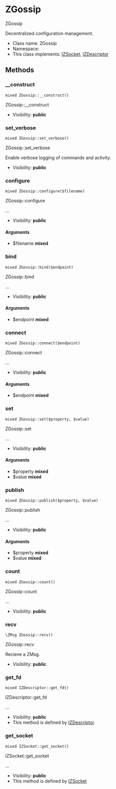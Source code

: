 ZGossip
===============

ZGossip

Decentralized configuration management.


* Class name: ZGossip
* Namespace: 
* This class implements: [IZSocket](IZSocket.md), [IZDescriptor](IZDescriptor.md)






Methods
-------


### __construct

    mixed ZGossip::__construct()

ZGossip::__construct



* Visibility: **public**




### set_verbose

    mixed ZGossip::set_verbose()

ZGossip::set_verbose

Enable verbose logging of commands and activity.

* Visibility: **public**




### configure

    mixed ZGossip::configure($filename)

ZGossip::configure

...

* Visibility: **public**


#### Arguments
* $filename **mixed**



### bind

    mixed ZGossip::bind($endpoint)

ZGossip::bind

...

* Visibility: **public**


#### Arguments
* $endpoint **mixed**



### connect

    mixed ZGossip::connect($endpoint)

ZGossip::connect

...

* Visibility: **public**


#### Arguments
* $endpoint **mixed**



### set

    mixed ZGossip::set($property, $value)

ZGossip::set

...

* Visibility: **public**


#### Arguments
* $property **mixed**
* $value **mixed**



### publish

    mixed ZGossip::publish($property, $value)

ZGossip::publish

...

* Visibility: **public**


#### Arguments
* $property **mixed**
* $value **mixed**



### count

    mixed ZGossip::count()

ZGossip::count

...

* Visibility: **public**




### recv

    \ZMsg ZGossip::recv()

ZGossip::recv

Recieve a ZMsg.

* Visibility: **public**




### get_fd

    mixed IZDescriptor::get_fd()

IZDescriptor::get_fd

...

* Visibility: **public**
* This method is defined by [IZDescriptor](IZDescriptor.md)




### get_socket

    mixed IZSocket::get_socket()

IZSocket::get_socket

...

* Visibility: **public**
* This method is defined by [IZSocket](IZSocket.md)




